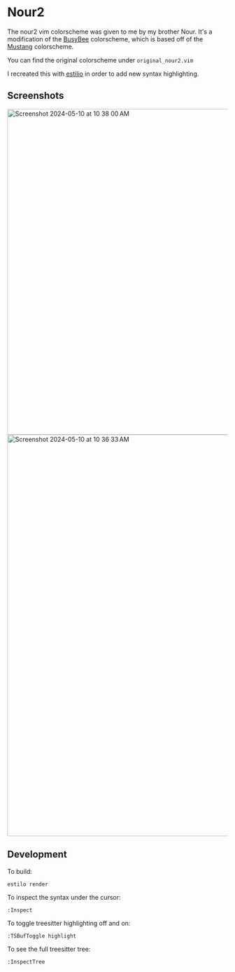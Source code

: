 # Nour2

The nour2 vim colorscheme was given to me by my brother Nour. It's a
modification of the [BusyBee](https://github.com/vim-scripts/BusyBee)
colorscheme, which is based off of the
[Mustang](https://www.deviantart.com/hcalves/art/Mustang-Vim-Colorscheme-98974484)
colorscheme.

You can find the original colorscheme under `original_nour2.vim`

I recreated this with [estilio](https://github.com/jacoborus/estilo) in order to
add new syntax highlighting.

## Screenshots

<img width="743" alt="Screenshot 2024-05-10 at 10 38 00 AM" src="https://github.com/ibash/nour2/assets/204566/2b673cac-c3c8-463e-b7c1-7154c06257d1">
<img width="916" alt="Screenshot 2024-05-10 at 10 36 33 AM" src="https://github.com/ibash/nour2/assets/204566/12ffb4f5-d0f2-4f98-b5c6-e3cd8ed23fe1">

## Development

To build:
```bash
estilo render
```

To inspect the syntax under the cursor:

```
:Inspect
```

To toggle treesitter highlighting off and on:
```
:TSBufToggle highlight
```

To see the full treesitter tree:
```
:InspectTree
```


